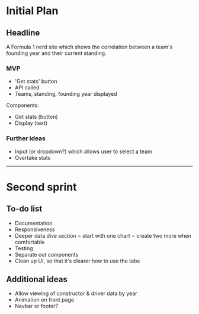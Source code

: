 # Initial Plan 

## Headline
A Formula 1 nerd site which shows the correlation between a team's founding year and their current standing.

### MVP
- 'Get stats' button
- API called
- Teams, standing, founding year displayed 

Components:
- Get stats (button)
- Display (text)

### Further ideas
- Input (or dropdown?) which allows user to select a team
- Overtake stats 

-------------------------------------

# Second sprint

## To-do list
- Documentation
- Responsiveness
- Deeper data dive section
    ¬ start with one chart
    ¬ create two more when comfortable
- Testing
- Separate out components
- Clean up UI, so that it's clearer how to use the tabs


## Additional ideas
- Allow viewing of constructor & driver data by year
- Animation on front page
- Navbar or footer?
